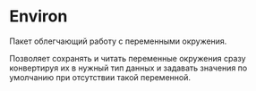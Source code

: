 # Environ

Пакет облегчающий работу с переменными окружения.

Позволяет сохранять и читать переменные окружения сразу конвертируя их в нужный тип данных и задавать значения по умолчанию при отсутствии такой переменной.
